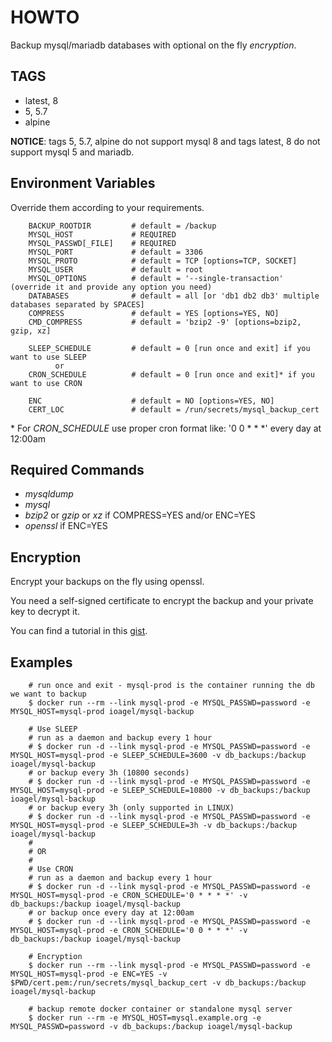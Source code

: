 # HOWTO

Backup mysql/mariadb databases with optional on the fly *encryption*.

## TAGS

- latest, 8
- 5, 5.7
- alpine

**NOTICE**: tags 5, 5.7, alpine do not support mysql 8 and tags latest, 8 do not support mysql 5 and mariadb.

## Environment Variables

Override them according to your requirements.

```
    BACKUP_ROOTDIR         # default = /backup
    MYSQL_HOST             # REQUIRED
    MYSQL_PASSWD[_FILE]    # REQUIRED
    MYSQL_PORT             # default = 3306
    MYSQL_PROTO            # default = TCP [options=TCP, SOCKET]
    MYSQL_USER             # default = root
    MYSQL_OPTIONS          # default = '--single-transaction' (override it and provide any option you need)
    DATABASES              # default = all [or 'db1 db2 db3' multiple databases separated by SPACES]
    COMPRESS               # default = YES [options=YES, NO]
    CMD_COMPRESS           # default = 'bzip2 -9' [options=bzip2, gzip, xz]

    SLEEP_SCHEDULE         # default = 0 [run once and exit] if you want to use SLEEP
          or
    CRON_SCHEDULE          # default = 0 [run once and exit]* if you want to use CRON

    ENC                    # default = NO [options=YES, NO]
    CERT_LOC               # default = /run/secrets/mysql_backup_cert
```

\* For *CRON_SCHEDULE* use proper cron format like: '0 0 * * *' every day at 12:00am

## Required Commands

- *mysqldump*
- *mysql*
- *bzip2* or *gzip* or *xz* if COMPRESS=YES and/or ENC=YES
- *openssl* if ENC=YES

## Encryption

Encrypt your backups on the fly using openssl.

You need a self-signed certificate to encrypt the backup and your private key to decrypt it.

You can find a tutorial in this [gist](https://gist.github.com/ioagel/2432fabb8b128f0ea16cb0408310d050).

## Examples

```
    # run once and exit - mysql-prod is the container running the db we want to backup
    $ docker run --rm --link mysql-prod -e MYSQL_PASSWD=password -e MYSQL_HOST=mysql-prod ioagel/mysql-backup

    # Use SLEEP
    # run as a daemon and backup every 1 hour
    # $ docker run -d --link mysql-prod -e MYSQL_PASSWD=password -e MYSQL_HOST=mysql-prod -e SLEEP_SCHEDULE=3600 -v db_backups:/backup ioagel/mysql-backup
    # or backup every 3h (10800 seconds)
    # $ docker run -d --link mysql-prod -e MYSQL_PASSWD=password -e MYSQL_HOST=mysql-prod -e SLEEP_SCHEDULE=10800 -v db_backups:/backup ioagel/mysql-backup
    # or backup every 3h (only supported in LINUX)
    # $ docker run -d --link mysql-prod -e MYSQL_PASSWD=password -e MYSQL_HOST=mysql-prod -e SLEEP_SCHEDULE=3h -v db_backups:/backup ioagel/mysql-backup
    #
    # OR
    #
    # Use CRON
    # run as a daemon and backup every 1 hour
    # $ docker run -d --link mysql-prod -e MYSQL_PASSWD=password -e MYSQL_HOST=mysql-prod -e CRON_SCHEDULE='0 * * * *' -v db_backups:/backup ioagel/mysql-backup
    # or backup once every day at 12:00am
    # $ docker run -d --link mysql-prod -e MYSQL_PASSWD=password -e MYSQL_HOST=mysql-prod -e CRON_SCHEDULE='0 0 * * *' -v db_backups:/backup ioagel/mysql-backup

    # Encryption
    $ docker run --rm --link mysql-prod -e MYSQL_PASSWD=password -e MYSQL_HOST=mysql-prod -e ENC=YES -v $PWD/cert.pem:/run/secrets/mysql_backup_cert -v db_backups:/backup ioagel/mysql-backup

    # backup remote docker container or standalone mysql server
    $ docker run --rm -e MYSQL_HOST=mysql.example.org -e MYSQL_PASSWD=password -v db_backups:/backup ioagel/mysql-backup
```

